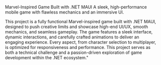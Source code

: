 Marvel-Inspired Game Built with .NET MAUI
A sleek, high-performance mobile game with flawless mechanics and an immersive UI.

This project is a fully functional Marvel-inspired game built with .NET MAUI, designed to push creative limits and showcase high-end UI/UX, smooth mechanics, and seamless gameplay.
The game features a sleek interface, dynamic interactions, and carefully crafted animations to deliver an engaging experience. Every aspect, from character selection to multiplayer, is optimized for responsiveness and performance. 
This project serves as both a technical challenge and a passion-driven exploration of game development within the .NET ecosystem."

